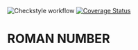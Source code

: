 ![Checkstyle workflow](https://github.com/Pedro-Leonii/Assignment2/actions/workflows/build.yml/badge.svg)
[![Coverage Status](https://coveralls.io/repos/github/Pedro-Leonii/Assignment2/badge.svg?branch=master)](https://coveralls.io/github/Pedro-Leonii/Assignment2?branch=master)
# ROMAN NUMBER
